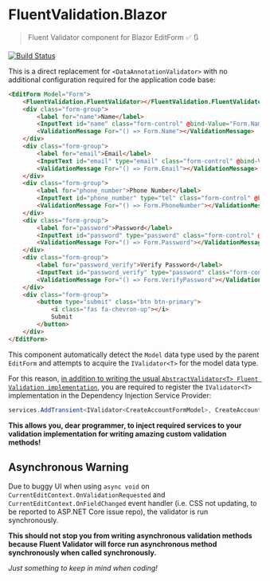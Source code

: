 # FluentValidation.Blazor

> Fluent Validator component for Blazor EditForm :white_check_mark: :arrows_clockwise:

[![Build Status](https://dev.azure.com/ryanelian/FluentValidation.Blazor/_apis/build/status/ryanelian.FluentValidation.Blazor?branchName=master)](https://dev.azure.com/ryanelian/FluentValidation.Blazor/_build/latest?definitionId=4&branchName=master)

This is a direct replacement for `<DataAnnotationValidator>` with no additional configuration required for the application code base:

```html
<EditForm Model="Form">
    <FluentValidation.FluentValidator></FluentValidation.FluentValidator>
    <div class="form-group">
        <label for="name">Name</label>
        <InputText id="name" class="form-control" @bind-Value="Form.Name"></InputText>
        <ValidationMessage For="() => Form.Name"></ValidationMessage>
    </div>
    <div class="form-group">
        <label for="email">Email</label>
        <InputText id="email" type="email" class="form-control" @bind-Value="Form.Email"></InputText>
        <ValidationMessage For="() => Form.Email"></ValidationMessage>
    </div>
    <div class="form-group">
        <label for="phone_number">Phone Number</label>
        <InputText id="phone_number" type="tel" class="form-control" @bind-Value="Form.PhoneNumber"></InputText>
        <ValidationMessage For="() => Form.PhoneNumber"></ValidationMessage>
    </div>
    <div class="form-group">
        <label for="password">Password</label>
        <InputText id="password" type="password" class="form-control" @bind-Value="Form.Password"></InputText>
        <ValidationMessage For="() => Form.Password"></ValidationMessage>
    </div>
    <div class="form-group">
        <label for="password_verify">Verify Password</label>
        <InputText id="password_verify" type="password" class="form-control" @bind-Value="Form.VerifyPassword"></InputText>
        <ValidationMessage For="() => Form.VerifyPassword"></ValidationMessage>
    </div>
    <div class="form-group">
        <button type="submit" class="btn btn-primary">
            <i class="fas fa-chevron-up"></i>
            Submit
        </button>
    </div>
</EditForm>
```

This component automatically detect the `Model` data type used by the parent `EditForm` and attempts to acquire the `IValidator<T>` for the model data type.

For this reason, [in addition to writing the usual `AbstractValidator<T> Fluent Validation implementation`](https://fluentvalidation.net/start), you are required to register the `IValidator<T>` implementation in the Dependency Injection Service Provider:

```cs
services.AddTransient<IValidator<CreateAccountFormModel>, CreateAccountFormModelValidator>();
```

**This allows you, dear programmer, to inject required services to your validation implementation for writing amazing custom validation methods!**

## Asynchronous Warning

Due to buggy UI when using `async void` on `CurrentEditContext.OnValidationRequested` and `CurrentEditContext.OnFieldChanged` event handler (i.e. CSS not updating, to be reported to ASP.NET Core issue repo), the validator is run synchronously.

**This should not stop you from writing asynchronous validation methods because Fluent Validator will force run asynchronous method synchronously when called synchronously.**

*Just something to keep in mind when coding!*
